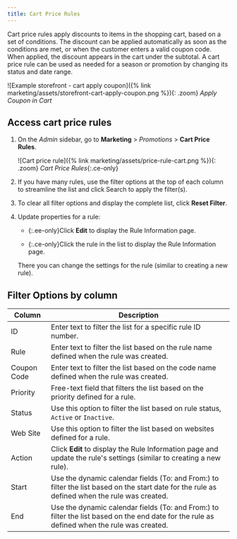 ```yaml
---
title: Cart Price Rules
---
```


Cart price rules apply discounts to items in the shopping cart, based on a set of conditions. The discount can be applied automatically as soon as the conditions are met, or when the customer enters a valid coupon code. When applied, the discount appears in the cart under the subtotal. A cart price rule can be used as needed for a season or promotion by changing its status and date range.

![Example storefront - cart apply coupon]({% link marketing/assets/storefront-cart-apply-coupon.png %}){: .zoom}
_Apply Coupon in Cart_

## Access cart price rules

1. On the _Admin_ sidebar, go to **Marketing** > _Promotions_ > **Cart Price Rules**.

    ![Cart price rule]({% link marketing/assets/price-rule-cart.png %}){: .zoom}
    _Cart Price Rules_{:.ce-only}

1. If you have many rules, use the filter options at the top of each column to streamline the list and click <span class="btn">Search</span> to apply the filter(s).

1. To clear all filter options and display the complete list, click **Reset Filter**.

1. Update properties for a rule:

    - {:.ee-only}Click **Edit** to display the Rule Information page.

    - {:.ce-only}Click the rule in the list to display the Rule Information page.

    There you can change the settings for the rule (similar to creating a new rule).

## Filter Options by column

|Column|Description|
|--- |--- |
|ID|Enter text to filter the list for a specific rule ID number.|
|Rule|Enter text to filter the list based on the rule name defined when the rule was created.|
|Coupon Code|Enter text to filter the list based on the code name defined when the rule was created.|
|Priority|Free-text field that filters the list based on the priority defined for a rule.|
|Status|Use this option to filter the list based on rule status, `Active` or `Inactive`.|
|Web Site|Use this option to filter the list based on websites defined for a rule.|
|<span class="ee-only">Action</span>|Click **Edit** to display the Rule Information page and update the rule's settings (similar to creating a new rule).|
|<span class="ce-only">Start</span>|Use the dynamic calendar fields (To: and From:) to filter the list based on the start date for the rule as defined when the rule was created.|
|<span class="ce-only">End</span>|Use the dynamic calendar fields (To: and From:) to filter the list based on the end date for the rule as defined when the rule was created.|
